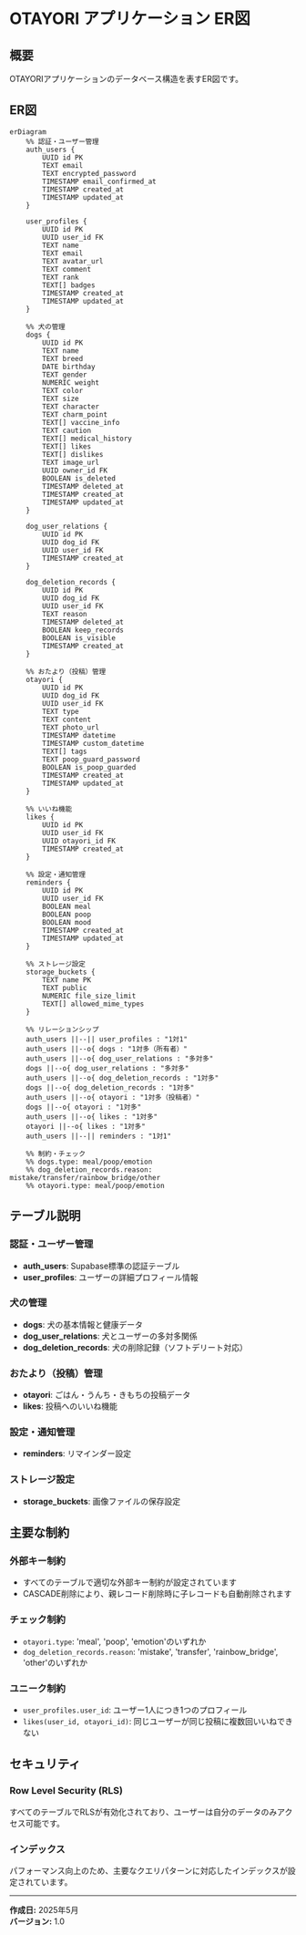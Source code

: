 # OTAYORI アプリケーション ER図

## 概要
OTAYORIアプリケーションのデータベース構造を表すER図です。

## ER図

```mermaid
erDiagram
    %% 認証・ユーザー管理
    auth_users {
        UUID id PK
        TEXT email
        TEXT encrypted_password
        TIMESTAMP email_confirmed_at
        TIMESTAMP created_at
        TIMESTAMP updated_at
    }

    user_profiles {
        UUID id PK
        UUID user_id FK
        TEXT name
        TEXT email
        TEXT avatar_url
        TEXT comment
        TEXT rank
        TEXT[] badges
        TIMESTAMP created_at
        TIMESTAMP updated_at
    }

    %% 犬の管理
    dogs {
        UUID id PK
        TEXT name
        TEXT breed
        DATE birthday
        TEXT gender
        NUMERIC weight
        TEXT color
        TEXT size
        TEXT character
        TEXT charm_point
        TEXT[] vaccine_info
        TEXT caution
        TEXT[] medical_history
        TEXT[] likes
        TEXT[] dislikes
        TEXT image_url
        UUID owner_id FK
        BOOLEAN is_deleted
        TIMESTAMP deleted_at
        TIMESTAMP created_at
        TIMESTAMP updated_at
    }

    dog_user_relations {
        UUID id PK
        UUID dog_id FK
        UUID user_id FK
        TIMESTAMP created_at
    }

    dog_deletion_records {
        UUID id PK
        UUID dog_id FK
        UUID user_id FK
        TEXT reason
        TIMESTAMP deleted_at
        BOOLEAN keep_records
        BOOLEAN is_visible
        TIMESTAMP created_at
    }

    %% おたより（投稿）管理
    otayori {
        UUID id PK
        UUID dog_id FK
        UUID user_id FK
        TEXT type
        TEXT content
        TEXT photo_url
        TIMESTAMP datetime
        TIMESTAMP custom_datetime
        TEXT[] tags
        TEXT poop_guard_password
        BOOLEAN is_poop_guarded
        TIMESTAMP created_at
        TIMESTAMP updated_at
    }

    %% いいね機能
    likes {
        UUID id PK
        UUID user_id FK
        UUID otayori_id FK
        TIMESTAMP created_at
    }

    %% 設定・通知管理
    reminders {
        UUID id PK
        UUID user_id FK
        BOOLEAN meal
        BOOLEAN poop
        BOOLEAN mood
        TIMESTAMP created_at
        TIMESTAMP updated_at
    }

    %% ストレージ設定
    storage_buckets {
        TEXT name PK
        TEXT public
        NUMERIC file_size_limit
        TEXT[] allowed_mime_types
    }

    %% リレーションシップ
    auth_users ||--|| user_profiles : "1対1"
    auth_users ||--o{ dogs : "1対多（所有者）"
    auth_users ||--o{ dog_user_relations : "多対多"
    dogs ||--o{ dog_user_relations : "多対多"
    auth_users ||--o{ dog_deletion_records : "1対多"
    dogs ||--o{ dog_deletion_records : "1対多"
    auth_users ||--o{ otayori : "1対多（投稿者）"
    dogs ||--o{ otayori : "1対多"
    auth_users ||--o{ likes : "1対多"
    otayori ||--o{ likes : "1対多"
    auth_users ||--|| reminders : "1対1"

    %% 制約・チェック
    %% dogs.type: meal/poop/emotion
    %% dog_deletion_records.reason: mistake/transfer/rainbow_bridge/other
    %% otayori.type: meal/poop/emotion
```

## テーブル説明

### 認証・ユーザー管理
- **auth_users**: Supabase標準の認証テーブル
- **user_profiles**: ユーザーの詳細プロフィール情報

### 犬の管理
- **dogs**: 犬の基本情報と健康データ
- **dog_user_relations**: 犬とユーザーの多対多関係
- **dog_deletion_records**: 犬の削除記録（ソフトデリート対応）

### おたより（投稿）管理
- **otayori**: ごはん・うんち・きもちの投稿データ
- **likes**: 投稿へのいいね機能

### 設定・通知管理
- **reminders**: リマインダー設定

### ストレージ設定
- **storage_buckets**: 画像ファイルの保存設定

## 主要な制約

### 外部キー制約
- すべてのテーブルで適切な外部キー制約が設定されています
- CASCADE削除により、親レコード削除時に子レコードも自動削除されます

### チェック制約
- `otayori.type`: 'meal', 'poop', 'emotion'のいずれか
- `dog_deletion_records.reason`: 'mistake', 'transfer', 'rainbow_bridge', 'other'のいずれか

### ユニーク制約
- `user_profiles.user_id`: ユーザー1人につき1つのプロフィール
- `likes(user_id, otayori_id)`: 同じユーザーが同じ投稿に複数回いいねできない

## セキュリティ

### Row Level Security (RLS)
すべてのテーブルでRLSが有効化されており、ユーザーは自分のデータのみアクセス可能です。

### インデックス
パフォーマンス向上のため、主要なクエリパターンに対応したインデックスが設定されています。

---

**作成日:** 2025年5月  
**バージョン:** 1.0 